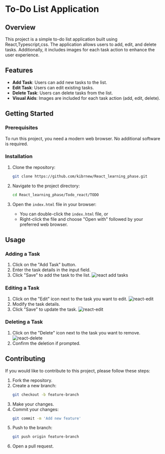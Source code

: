 # To-Do List Application

## Overview

This project is a simple to-do list application built using React,Typescript,css. The application allows users to add, edit, and delete tasks. Additionally, it includes images for each task action to enhance the user experience.

## Features

- **Add Task**: Users can add new tasks to the list.
- **Edit Task**: Users can edit existing tasks.
- **Delete Task**: Users can delete tasks from the list.
- **Visual Aids**: Images are included for each task action (add, edit, delete).

## Getting Started

### Prerequisites

To run this project, you need a modern web browser. No additional software is required.

### Installation

1. Clone the repository:

   ```bash
   git clone https://github.com/kibrnew/React_learning_phase.git
   ```

2. Navigate to the project directory:

   ```bash
   cd React_learning_phase/Todo_react/TODO
   ```

3. Open the `index.html` file in your browser:
   - You can double-click the `index.html` file, or
   - Right-click the file and choose "Open with" followed by your preferred web browser.

## Usage

### Adding a Task

1. Click on the "Add Task" button.
2. Enter the task details in the input field.
3. Click "Save" to add the task to the list.
   ![react add tasks](https://github.com/user-attachments/assets/e7744f02-7ee9-4ea0-bafc-6f1ec9c6101c)

### Editing a Task

1. Click on the "Edit" icon next to the task you want to edit.
   ![react-edit](https://github.com/user-attachments/assets/92bd0c80-fae3-4add-b4bd-428933ac5a17)
2. Modify the task details.
3. Click "Save" to update the task.
   ![react-edit](https://github.com/user-attachments/assets/92bd0c80-fae3-4add-b4bd-428933ac5a17)

### Deleting a Task

1. Click on the "Delete" icon next to the task you want to remove.
   ![react-delete](https://github.com/user-attachments/assets/b1d89901-4fa6-47b9-98ea-305b01bb2215)
2. Confirm the deletion if prompted.

## Contributing

If you would like to contribute to this project, please follow these steps:

1. Fork the repository.
2. Create a new branch:
   ```bash
   git checkout -b feature-branch
   ```
3. Make your changes.
4. Commit your changes:
   ```bash
   git commit -m 'Add new feature'
   ```
5. Push to the branch:
   ```bash
   git push origin feature-branch
   ```
6. Open a pull request.
